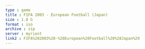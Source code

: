 ```yaml
---
type : game
title : FIFA 2003 - European Football (Japan)
size : 1.8 G
format : iso
archive : zip
server : myrient
link2 : FIFA%202003%20-%20European%20Football%20%28Japan%29
---
```

